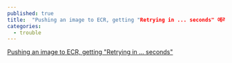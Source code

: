 ```yaml
---
published: true
title:  "Pushing an image to ECR, getting "Retrying in ... seconds" 에러 해결"
categories:
  - trouble
---
```


[Pushing an image to ECR, getting "Retrying in ... seconds"](https://stackoverflow.com/questions/70828205/pushing-an-image-to-ecr-getting-retrying-in-seconds)

